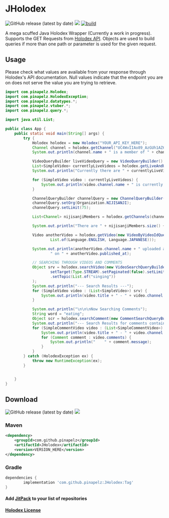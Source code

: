 # JHolodex 
![GitHub release (latest by date)](https://img.shields.io/github/v/release/pinapelz/JHolodex)
[![](https://jitpack.io/v/pinapelz/JHolodex.svg)](https://jitpack.io/#pinapelz/JHolodex)
[![build](https://github.com/pinapelz/JHolodex/actions/workflows/maven.yml/badge.svg)](https://github.com/pinapelz/JHolodex/actions/workflows/maven.yml)

A mega scuffed Java Holodex Wrapper (Currently a work in progress). Supports the GET Requests from [Holodex API](https://holodex.stoplight.io/). Objects are used to build queries if more than one path or parameter is used for the given request.

## Usage
Please check what values are available from your response through Holodex's API documentation. Null values indicate that the endpoint you are on does not serve the value you are trying to retrieve.
```java
import com.pinapelz.Holodex;
import com.pinapelz.HolodexException;
import com.pinapelz.datatypes.*;
import com.pinapelz.vtuber.*;
import com.pinapelz.query.*;

import java.util.List;

public class App {
    public static void main(String[] args) {
        try {
            Holodex holodex = new Holodex("YOUR_API_KEY_HERE");
            Channel channel = holodex.getChannel("UC4WvIIAo89_AzGUh1AZ6Dkg");
            System.out.println(channel.name + " is a member of " + channel.org + " and has " + channel.suborg + " as a suborg");

            VideoQueryBuilder liveVideoQuery = new VideoQueryBuilder().setStatus(Status.LIVE).setOrg(Organization.HOLOLIVE);
            List<SimpleVideo> currentlyLiveVideos = holodex.getLiveAndUpcomingVideos(liveVideoQuery);
            System.out.println("Currently there are " + currentlyLiveVideos.size() + " livestreams on going in Hololive");

            for (SimpleVideo video : currentlyLiveVideos) {
                System.out.println(video.channel.name + " is currently live with " + video.live_viewers + " views");
            }

            ChannelQueryBuilder channelQuery = new ChannelQueryBuilder();
            channelQuery.setOrg(Organization.NIJISANJI);
            channelQuery.setLimit(75);

            List<Channel> nijisanjiMembers = holodex.getChannels(channelQuery);

            System.out.println("There are " + nijisanjiMembers.size() + " members in " + Organization.NIJISANJI);

            Video anotherVideo = holodex.getVideo(new VideoByVideoIdQueryBuilder().setVideoId("9-O_IWM3184").setLang(
                    List.of(Language.ENGLISH, Language.JAPANESE)));

            System.out.println(anotherVideo.channel.name + " uploaded a video titled " + anotherVideo.title +
                    " on " + anotherVideo.published_at);

            // SEARCHING THROUGH VIDEOS AND COMMENTS
            Object srv = holodex.searchVideo(new VideoSearchQueryBuilder().setOrg(Organization.NIJISANJI).setSort(Sort.NEWEST).
                    setTarget(Type.STREAM).setPaginated(false).setLimit(10).setOffset(0)
                    .setTopic(List.of("singing"))
            );
            System.out.println("--- Search Results ---");
            for (SimpleVideo video : (List<SimpleVideo>) srv) {
                System.out.println(video.title + " - " + video.channel.name);
            }

            System.out.println("\n\n\nNow Searching Comments");
            String word = "eating";
            Object scr = holodex.searchComment(new CommentSearchQueryBuilder().setOrg(Organization.NIJISANJI).setComment(List.of(word)).setLimit(1).setPaginated(false));
            System.out.println("--- Search Results for comments containing kw: " + word + " ---");
            for (SimpleCommentVideo video : (List<SimpleCommentVideo>) scr) {
                System.out.println(video.title + " - " + video.channel.name);
                for (Comment comment : video.comments) {
                    System.out.println("    " + comment.message);
                }
            }
        } catch (HolodexException ex) {
            throw new RuntimeException(ex);
        }


    }
}
```

## Download
![GitHub release (latest by date)](https://img.shields.io/github/v/release/pinapelz/JHolodex)
[![](https://jitpack.io/v/pinapelz/JHolodex.svg)](https://jitpack.io/#pinapelz/JHolodex)
### Maven
```xml
<dependency>
    <groupId>com.github.pinapelz</groupId>
    <artifactId>JHolodex</artifactId>
    <version>VERSION_HERE</version>
</dependency>
```

### Gradle
```gradle
dependencies {
        implementation 'com.github.pinapelz:JHolodex:Tag'
}
```
#### Add [JitPack](https://jitpack.io/) to your list of repositories
#### [Holodex License](https://docs.holodex.net/docs/holodex/8166fcec5dbe2-license)
